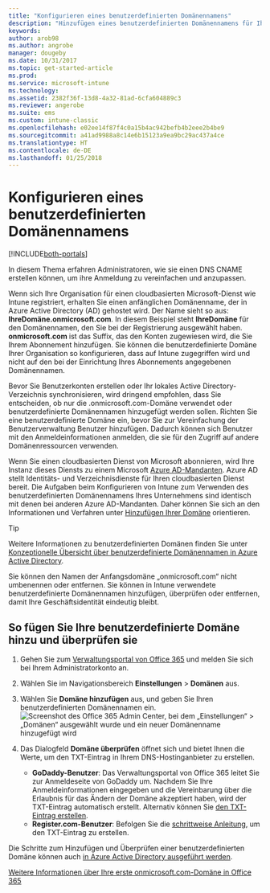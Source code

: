 ```yaml
---
title: "Konfigurieren eines benutzerdefinierten Domänennamens"
description: "Hinzufügen eines benutzerdefinierten Domänennamens für Ihr Intune-Abonnement"
keywords: 
author: arob98
ms.author: angrobe
manager: dougeby
ms.date: 10/31/2017
ms.topic: get-started-article
ms.prod: 
ms.service: microsoft-intune
ms.technology: 
ms.assetid: 2382f36f-13d8-4a32-81ad-6cfa604889c3
ms.reviewer: angerobe
ms.suite: ems
ms.custom: intune-classic
ms.openlocfilehash: e02ee14f87f4c0a15b4ac942befb4b2eee2b4be9
ms.sourcegitcommit: a41ad9988a8c14e6b15123a9ea9bc29ac437a4ce
ms.translationtype: HT
ms.contentlocale: de-DE
ms.lasthandoff: 01/25/2018
---
```

# <a name="configure-a-custom-domain-name"></a>Konfigurieren eines benutzerdefinierten Domänennamens

[!INCLUDE[both-portals](./includes/note-for-both-portals.md)]

In diesem Thema erfahren Administratoren, wie sie einen DNS CNAME erstellen können, um ihre Anmeldung zu vereinfachen und anzupassen.

Wenn sich Ihre Organisation für einen cloudbasierten Microsoft-Dienst wie Intune registriert, erhalten Sie einen anfänglichen Domänenname, der in Azure Active Directory (AD) gehostet wird. Der Name sieht so aus: **IhreDomäne.onmicrosoft.com**. In diesem Beispiel steht **IhreDomäne** für den Domänennamen, den Sie bei der Registrierung ausgewählt haben. **onmicrosoft.com** ist das Suffix, das den Konten zugewiesen wird, die Sie Ihrem Abonnement hinzufügen. Sie können die benutzerdefinierte Domäne Ihrer Organisation so konfigurieren, dass auf Intune zugegriffen wird und nicht auf den bei der Einrichtung Ihres Abonnements angegebenen Domänennamen.

Bevor Sie Benutzerkonten erstellen oder Ihr lokales Active Directory-Verzeichnis synchronisieren, wird dringend empfohlen, dass Sie entscheiden, ob nur die .onmicrosoft.com-Domäne verwendet oder benutzerdefinierte Domänennamen hinzugefügt werden sollen. Richten Sie eine benutzerdefinierte Domäne ein, bevor Sie zur Vereinfachung der Benutzerverwaltung Benutzer hinzufügen. Dadurch können sich Benutzer mit den Anmeldeinformationen anmelden, die sie für den Zugriff auf andere Domänenressourcen verwenden.

Wenn Sie einen cloudbasierten Dienst von Microsoft abonnieren, wird Ihre Instanz dieses Diensts zu einem Microsoft [Azure AD-Mandanten](http://technet.microsoft.com/library/jj573650.aspx#BKMK_WhatIsAnAzureADTenant). Azure AD stellt Identitäts- und Verzeichnisdienste für Ihren cloudbasierten Dienst bereit. Die Aufgaben beim Konfigurieren von Intune zum Verwenden des benutzerdefinierten Domänennamens Ihres Unternehmens sind identisch mit denen bei anderen Azure AD-Mandanten. Daher können Sie sich an den Informationen und Verfahren unter [Hinzufügen Ihrer Domäne](https://azure.microsoft.com/documentation/articles/active-directory-add-domain/) orientieren.

> [!TIP]
> Weitere Informationen zu benutzerdefinierten Domänen finden Sie unter [Konzeptionelle Übersicht über benutzerdefinierte Domänennamen in Azure Active Directory](https://azure.microsoft.com/documentation/articles/active-directory-add-domain-concepts/).

Sie können den Namen der Anfangsdomäne „onmicrosoft.com“ nicht umbenennen oder entfernen. Sie können in Intune verwendete benutzerdefinierte Domänennamen hinzufügen, überprüfen oder entfernen, damit Ihre Geschäftsidentität eindeutig bleibt.

## <a name="to-add-and-verify-your-custom-domain"></a>So fügen Sie Ihre benutzerdefinierte Domäne hinzu und überprüfen sie

1. Gehen Sie zum [Verwaltungsportal von Office 365](https://portal.office.com/Admin/Default.aspx) und melden Sie sich bei Ihrem Administratorkonto an.

2. Wählen Sie im Navigationsbereich **Einstellungen** &gt; **Domänen** aus.

3. Wählen Sie **Domäne hinzufügen** aus, und geben Sie Ihren benutzerdefinierten Domänennamen ein.
   ![Screenshot des Office 365 Admin Center, bei dem „Einstellungen“ > „Domänen“ ausgewählt wurde und ein neuer Domänenname hinzugefügt wird](./media/domain-custom-add.png)
4. Das Dialogfeld **Domäne überprüfen** öffnet sich und bietet Ihnen die Werte, um den TXT-Eintrag in Ihrem DNS-Hostinganbieter zu erstellen.
    - **GoDaddy-Benutzer**: Das Verwaltungsportal von Office 365 leitet Sie zur Anmeldeseite von GoDaddy um. Nachdem Sie Ihre Anmeldeinformationen eingegeben und die Vereinbarung über die Erlaubnis für das Ändern der Domäne akzeptiert haben, wird der TXT-Eintrag automatisch erstellt. Alternativ können Sie [den TXT-Eintrag erstellen](https://support.office.com/article/Create-DNS-records-at-GoDaddy-for-Office-365-f40a9185-b6d5-4a80-bb31-aa3bb0cab48a).
    - **Register.com-Benutzer**: Befolgen Sie die [schrittweise Anleitung](https://support.office.com/article/Create-DNS-records-at-Register-com-for-Office-365-55bd8c38-3316-48ae-a368-4959b2c1684e#BKMK_verify), um den TXT-Eintrag zu erstellen.

Die Schritte zum Hinzufügen und Überprüfen einer benutzerdefinierten Domäne können auch [in Azure Active Directory ausgeführt werden](https://azure.microsoft.com/documentation/articles/active-directory-add-domain/).

[Weitere Informationen über Ihre erste onmicrosoft.com-Domäne in Office 365](https://support.office.com/article/About-your-initial-onmicrosoft-com-domain-in-Office-365-B9FC3018-8844-43F3-8DB1-1B3A8E9CFD5A)
